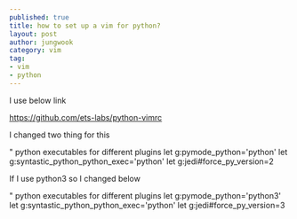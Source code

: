 ```yaml
---
published: true
title: how to set up a vim for python?
layout: post
author: jungwook
category: vim
tag:
- vim
- python
---
```


I use below link

https://github.com/ets-labs/python-vimrc

I changed two thing for this

" python executables for different plugins
let g:pymode_python='python'
let g:syntastic_python_python_exec='python'
let g:jedi#force_py_version=2

If I use python3 so I changed below

" python executables for different plugins
let g:pymode_python='python3'
let g:syntastic_python_python_exec='python'
let g:jedi#force_py_version=3

